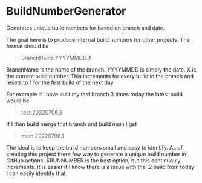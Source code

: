 # BuildNumberGenerator
Generates unique build numbers for based on branch and date.

The goal here is to produce internal build numbers for other projects. The format should be

> BranchName.YYYYMMDD.X

BranchName is the name of the branch.
YYYYMMDD is simply the date.
X is the current build number. This increments for every build in the branch and resets to 1 for the first build of the next day.

For example if I have built my test branch 3 times today the latest build would be

> test.20220706.3

If I then build merge that branch and build main I get

> main.20220706.1

The ideal is to keep the build numbers small and easy to identify. As of creating this project there few way to generate a unique build number in GitHub actions. $RUNNUMBER is the best option, but this continuouly increments. It is easier if I know there is a issue with the .2 build from today I can easily identify that.
